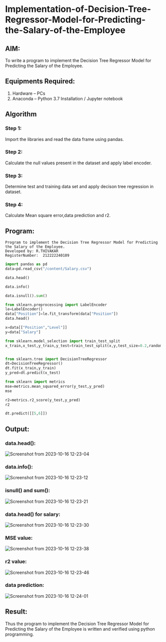 # Implementation-of-Decision-Tree-Regressor-Model-for-Predicting-the-Salary-of-the-Employee

## AIM:
To write a program to implement the Decision Tree Regressor Model for Predicting the Salary of the Employee.

## Equipments Required:
1. Hardware – PCs
2. Anaconda – Python 3.7 Installation / Jupyter notebook

## Algorithm

### Step 1:
Import the libraries and read the data frame using pandas.

### Step 2:
Calculate the null values present in the dataset and apply label encoder.

### Step 3:
Determine test and training data set and apply decison tree regression in dataset.

### Step 4:
Calculate Mean square error,data prediction and r2.

## Program:
```
Program to implement the Decision Tree Regressor Model for Predicting the Salary of the Employee.
Developed by: R.THIVAKAR
RegisterNumber:  212222240109
```
```python
import pandas as pd
data=pd.read_csv("/content/Salary.csv")

data.head()

data.info()

data.isnull().sum()

from sklearn.preprocessing import LabelEncoder
le=LabelEncoder()
data["Position"]=le.fit_transform(data["Position"])
data.head()

x=data[["Position","Level"]]
y=data["Salary"]

from sklearn.model_selection import train_test_split
x_train,x_test,y_train,y_test=train_test_split(x,y,test_size=0.2,random_state=2)


from sklearn.tree import DecisionTreeRegressor
dt=DecisionTreeRegressor()
dt.fit(x_train,y_train)
y_pred=dt.predict(x_test)

from sklearn import metrics
mse=metrics.mean_squared_error(y_test,y_pred)
mse

r2=metrics.r2_score(y_test,y_pred)
r2

dt.predict([[5,6]])
```
## Output:
### data.head():
![Screenshot from 2023-10-16 12-23-04](https://github.com/Gchethankumar/Implementation-of-Decision-Tree-Regressor-Model-for-Predicting-the-Salary-of-the-Employee/assets/118348224/ec3b5028-b047-4c7b-a3f4-0a4eedecf3e5)


### data.info():
![Screenshot from 2023-10-16 12-23-12](https://github.com/Gchethankumar/Implementation-of-Decision-Tree-Regressor-Model-for-Predicting-the-Salary-of-the-Employee/assets/118348224/98a0431a-7c1b-4fe9-9e05-8b944c979514)


### isnull() and sum():
![Screenshot from 2023-10-16 12-23-21](https://github.com/Gchethankumar/Implementation-of-Decision-Tree-Regressor-Model-for-Predicting-the-Salary-of-the-Employee/assets/118348224/d12803bb-a0af-4017-8254-a6d469be0a87)


### data.head() for salary:
![Screenshot from 2023-10-16 12-23-30](https://github.com/Gchethankumar/Implementation-of-Decision-Tree-Regressor-Model-for-Predicting-the-Salary-of-the-Employee/assets/118348224/c797a80f-254e-4965-b50c-fda09c1a3016)


### MSE value:
![Screenshot from 2023-10-16 12-23-38](https://github.com/Gchethankumar/Implementation-of-Decision-Tree-Regressor-Model-for-Predicting-the-Salary-of-the-Employee/assets/118348224/43ffc290-5c45-4a39-a5d4-33f594a08fe7)


### r2 value:
![Screenshot from 2023-10-16 12-23-46](https://github.com/Gchethankumar/Implementation-of-Decision-Tree-Regressor-Model-for-Predicting-the-Salary-of-the-Employee/assets/118348224/84424043-dff1-4cd6-8f9e-09f28ed45b4e)


### data prediction:
![Screenshot from 2023-10-16 12-24-01](https://github.com/Gchethankumar/Implementation-of-Decision-Tree-Regressor-Model-for-Predicting-the-Salary-of-the-Employee/assets/118348224/12b4dedb-40c6-4e17-b0b2-8a6de7aef90c)


## Result:
Thus the program to implement the Decision Tree Regressor Model for Predicting the Salary of the Employee is written and verified using python programming.
